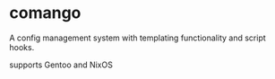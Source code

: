 # comango

A config management system with templating functionality and script hooks.

supports Gentoo and NixOS
